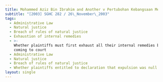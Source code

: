 ```yaml
---
title: Mohammed Aziz Bin Ibrahim and Another v Pertubohan Kebangsaan Melayu Singapura
subtitle: "[2003] SGHC 282 / 26\_November\_2003"
tags:
  - Administrative Law
  - Natural justice
  - Breach of rules of natural justice
  - Exhaustion of internal remedies
  - >-
    Whether plaintiffs must first exhaust all their internal remedies before
    coming to court
  - Administrative Law
  - Natural justice
  - Breach of rules of natural justice
  - Whether plaintiffs entitled to declaration that expulsion was null and void
layout: single
---
```


